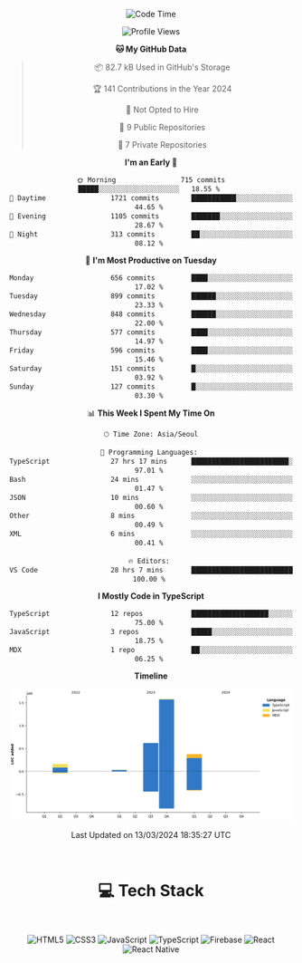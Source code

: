 <div align="center">

  <!--START_SECTION:waka-->
![Code Time](http://img.shields.io/badge/Code%20Time-669%20hrs%2040%20mins-blue)

![Profile Views](http://img.shields.io/badge/Profile%20Views-0-blue)

**🐱 My GitHub Data** 

> 📦 82.7 kB Used in GitHub's Storage 
 > 
> 🏆 141 Contributions in the Year 2024
 > 
> 🚫 Not Opted to Hire
 > 
> 📜 9 Public Repositories 
 > 
> 🔑 7 Private Repositories 
 > 
**I'm an Early 🐤** 

```text
🌞 Morning                715 commits         █████░░░░░░░░░░░░░░░░░░░░   18.55 % 
🌆 Daytime                1721 commits        ███████████░░░░░░░░░░░░░░   44.65 % 
🌃 Evening                1105 commits        ███████░░░░░░░░░░░░░░░░░░   28.67 % 
🌙 Night                  313 commits         ██░░░░░░░░░░░░░░░░░░░░░░░   08.12 % 
```
📅 **I'm Most Productive on Tuesday** 

```text
Monday                   656 commits         ████░░░░░░░░░░░░░░░░░░░░░   17.02 % 
Tuesday                  899 commits         ██████░░░░░░░░░░░░░░░░░░░   23.33 % 
Wednesday                848 commits         ██████░░░░░░░░░░░░░░░░░░░   22.00 % 
Thursday                 577 commits         ████░░░░░░░░░░░░░░░░░░░░░   14.97 % 
Friday                   596 commits         ████░░░░░░░░░░░░░░░░░░░░░   15.46 % 
Saturday                 151 commits         █░░░░░░░░░░░░░░░░░░░░░░░░   03.92 % 
Sunday                   127 commits         █░░░░░░░░░░░░░░░░░░░░░░░░   03.30 % 
```


📊 **This Week I Spent My Time On** 

```text
🕑︎ Time Zone: Asia/Seoul

💬 Programming Languages: 
TypeScript               27 hrs 17 mins      ████████████████████████░   97.01 % 
Bash                     24 mins             ░░░░░░░░░░░░░░░░░░░░░░░░░   01.47 % 
JSON                     10 mins             ░░░░░░░░░░░░░░░░░░░░░░░░░   00.60 % 
Other                    8 mins              ░░░░░░░░░░░░░░░░░░░░░░░░░   00.49 % 
XML                      6 mins              ░░░░░░░░░░░░░░░░░░░░░░░░░   00.41 % 

🔥 Editors: 
VS Code                  28 hrs 7 mins       █████████████████████████   100.00 % 
```

**I Mostly Code in TypeScript** 

```text
TypeScript               12 repos            ███████████████████░░░░░░   75.00 % 
JavaScript               3 repos             █████░░░░░░░░░░░░░░░░░░░░   18.75 % 
MDX                      1 repo              ██░░░░░░░░░░░░░░░░░░░░░░░   06.25 % 
```



**Timeline**

![Lines of Code chart](https://raw.githubusercontent.com/SONGDAM/SONGDAM/master/assets/bar_graph.png)


 Last Updated on 13/03/2024 18:35:27 UTC
<!--END_SECTION:waka-->

  
 <br>
  
# 💻 Tech Stack
  
</div>

</br>

<div align="center">

   ![HTML5](https://img.shields.io/badge/html5-%23E34F26.svg?style=for-the-badge&logo=html5&logoColor=white) ![CSS3](https://img.shields.io/badge/css3-%231572B6.svg?style=for-the-badge&logo=css3&logoColor=white) ![JavaScript](https://img.shields.io/badge/javascript-%23323330.svg?style=for-the-badge&logo=javascript&logoColor=%23F7DF1E) 
 ![TypeScript](https://img.shields.io/badge/typescript-%23007ACC.svg?style=for-the-badge&logo=typescript&logoColor=white)
  ![Firebase](https://img.shields.io/badge/firebase-%23039BE5.svg?style=for-the-badge&logo=firebase) 
 ![React](https://img.shields.io/badge/react-%2320232a.svg?style=for-the-badge&logo=react&logoColor=%2361DAFB) ![React Native](https://img.shields.io/badge/react_native-%2320232a.svg?style=for-the-badge&logo=react&logoColor=%2361DAFB) 

 
</div>

